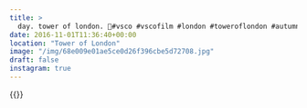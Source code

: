 ```yaml
---
title: >
  day. tower of london. 🍂#vsco #vscofilm #london #toweroflondon #autumn
date: 2016-11-01T11:36:40+00:00
location: "Tower of London"
image: "/img/68e009e01ae5ce0d26f396cbe5d72708.jpg"
draft: false
instagram: true
---
```


{{<photo src="/img/68e009e01ae5ce0d26f396cbe5d72708.jpg">}}
